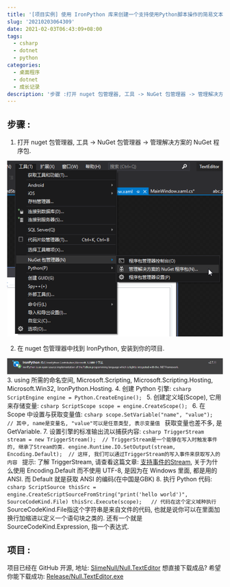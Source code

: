 ```yaml
---
title: '[项目实例] 使用 IronPython 库来创建一个支持使用Python脚本操作的简易文本编辑器'
slug: '20210203064309'
date: 2021-02-03T06:43:09+08:00
tags:
  - csharp
  - dotnet
  - python
categories:
  - 桌面程序
  - dotnet
  - 成长记录
description: '步骤 :打开 nuget 包管理器, 工具 -> NuGet 包管理器 -> 管理解决方案的 NuGet 程序包.在 nuget 包管理器中找到 IronPython, 安装到你的项目.using 所需的命名空间, Microsoft.Scripting, Microsoft.Scripting.Hosting, Microsoft.Win32, IronPython.Hosting.创建 Python 引擎:ScriptEngine engine = Python'
---
```


## 步骤 :

1. 打开 nuget 包管理器, 工具 -> NuGet 包管理器 -> 管理解决方案的 NuGet 程序包.

![nuget包管理器](images/20210203030753805.png)

2. 在 nuget 包管理器中找到 IronPython, 安装到你的项目.

![nuget中的IronPython](images/20210203030547151.png)
3. using 所需的命名空间, Microsoft.Scripting, Microsoft.Scripting.Hosting, Microsoft.Win32, IronPython.Hosting.
4. 创建 Python 引擎:
    ```csharp
    ScriptEngine engine = Python.CreateEngine();
    ```
5. 创建定义域(Scope), 它用来存储变量:
    ```csharp
    ScriptScope scope = engine.CreateScope();
    ```
6. 在 Scope 中设置与获取变量值:
    ```csharp
    scope.SetVariable("name", "value");   // 其中, name是变量名, "value"可以是任意类型, 表示变量值
    ```
    获取变量也差不多, 是GetVariable.
7. 设置引擎的标准输出流以捕获内容:
    ```csharp
    TriggerStream stream = new TriggerStream();  // TriggerStream是一个能够在写入时触发事件的, 继承了Stream的类.
    engine.Runtime.IO.SetOutput(stream, Encoding.Default);  // 这样, 我们可以通过TriggerStream的写入事件来获取写入的内容
    ```
    提示: 了解 TriggerStream, 请查看这篇文章: [支持事件的Stream](/p/20210203030237/), 关于为什么使用 Encoding.Default 而不使用 UTF-8, 是因为在 Windows 里面, 都是用的 ANSI. 而 Default 就是获取 ANSI 的编码(在中国是GBK)
8. 执行 Python 代码:
    ```csharp
    ScriptSource thisSrc = engine.CreateScriptSourceFromString("print('hello world')", SourceCodeKind.File)
    thisSrc.Execute(scope);   // 代码在这个定义域种执行
    ```
    SourceCodeKind.File指这个字符串是来自文件的代码, 也就是说你可以在里面加换行加缩进以定义一个语句块之类的. 还有一个就是SourceCodeKind.Expression, 指一个表达式.


## 项目 :

项目已经在 GitHub 开源, 地址: [SlimeNull/Null.TextEditor](https://github.com/SlimeNull/Null.TextEditor)
想直接下载成品? 希望你能下载成功: [Release/Null.TextEditor.exe](https://github.com/SlimeNull/Null.TextEditor/raw/main/TextEditor/bin/Release/Null.TextEditor.exe)
